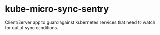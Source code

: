 # kube-micro-sync-sentry
Client/Server app to guard against kubernetes services that need to watch for out of sync conditions.
